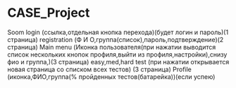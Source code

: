 # CASE_Project
Soom
login (ссылка,отдельная кнопка перехода)(будет логин и пароль)(1 страница)
registration (Ф И О,группа(список),пароль,подтверждение)(2 страница)
Main menu (Иконка пользователя(при нажатии выводится список нескольких кнопок профиля,выйти из профиля,настройки),снизу фио и группа,)(3 страница)
easy,med,hard test (при нажатии открывается новая страница со списком всех тестов) (3 страница)
Profile (иконка,ФИО,группа(% пройденных тестов(батарейка))(если успею)
